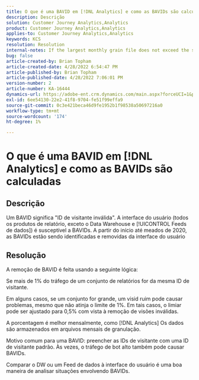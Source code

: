 ```yaml
---
title: O que é uma BAVID em [!DNL Analytics] e como as BAVIDs são calculadas
description: Descrição
solution: Customer Journey Analytics,Analytics
product: Customer Journey Analytics,Analytics
applies-to: Customer Journey Analytics,Analytics
keywords: KCS
resolution: Resolution
internal-notes: If the largest monthly grain file does not exceed the size threshold (250MB default), we do not examine the suite for bad visids.
bug: false
article-created-by: Brian Topham
article-created-date: 4/28/2022 6:54:47 PM
article-published-by: Brian Topham
article-published-date: 4/28/2022 7:06:01 PM
version-number: 2
article-number: KA-16444
dynamics-url: https://adobe-ent.crm.dynamics.com/main.aspx?forceUCI=1&pagetype=entityrecord&etn=knowledgearticle&id=ff03cea8-24c7-ec11-a7b6-0022480a1b03
exl-id: 6ee54130-22e2-41f8-9704-fe51f99effa9
source-git-commit: 0c3e421beca46d9fe1952b1f98538a50697216a0
workflow-type: tm+mt
source-wordcount: '174'
ht-degree: 1%

---
```


# O que é uma BAVID em [!DNL Analytics] e como as BAVIDs são calculadas

## Descrição


Um BAVID significa &quot;ID de visitante inválida&quot;. A interface do usuário (todos os produtos de relatório, exceto o Data Warehouse e [!UICONTROL Feeds de dados]) é susceptível a BAVIDs.
A partir do início até meados de 2020, as BAVIDs estão sendo identificadas e removidas da interface do usuário






## Resolução


A remoção de BAVID é feita usando a seguinte lógica:

Se mais de 1% do tráfego de um conjunto de relatórios for da mesma ID de visitante.

Em alguns casos, se um conjunto for grande, um visid ruim pode causar problemas, mesmo que não atinja o limite de 1%. Em tais casos, o limiar pode ser ajustado para 0,5% com vista à remoção de visões inválidas.

A porcentagem é melhor mensalmente, como [!DNL Analytics] Os dados são armazenados em arquivos mensais de granulação.



Motivo comum para uma BAVID: preencher as IDs de visitante com uma ID de visitante padrão. Às vezes, o tráfego de bot alto também pode causar BAVIDs.

Comparar o DW ou um Feed de dados à interface do usuário é uma boa maneira de analisar situações envolvendo BAVIDs.
